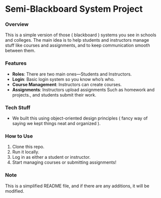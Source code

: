 # Semi-Blackboard System Project

### Overview
This is a simple version of those ( blackboard ) systems you see in schools and colleges. The main idea is to help students and instructors manage stuff like courses and assignments, and to keep communication smooth between them.

### Features
- **Roles**: There are two main ones—Students and Instructors.
- **Login**: Basic login system so you know who’s who.
- **Course Management**: Instructors can create courses.
- **Assignments**: Instructors upload assignments Such as homework and projects., and students submit their work.

### Tech Stuff
- We built this using object-oriented design principles ( fancy way of saying we kept things neat and organized ).

### How to Use
1. Clone this repo.
2. Run it locally.
3. Log in as either a student or instructor.
4. Start managing courses or submitting assignments!

### Note
This is a simplified README file, and if there are any additions, it will be modified.

